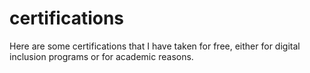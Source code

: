 # certifications
Here are some certifications that I have taken for free, either for digital inclusion programs or for academic reasons.
